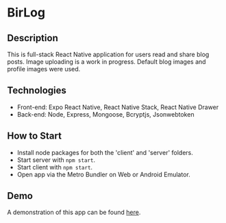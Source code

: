 # BirLog
## Description
This is full-stack React Native application for users read and share blog posts. 
Image uploading is a work in progress. Default blog images and profile images were used.

## Technologies
- Front-end: Expo React Native, React Native Stack, React Native Drawer
- Back-end: Node, Express, Mongoose, Bcryptjs, Jsonwebtoken
## How to Start
- Install node packages for both the 'client' and 'server' folders.
- Start server with `npm start`.
- Start client with `npm start`.
- Open app via the Metro Bundler on Web or Android Emulator.

## Demo
A demonstration of this app can be found [here](https://streamable.com/wmyrk7).
